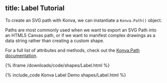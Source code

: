 title: Label Tutorial
---

To create an SVG path with Konva, we can instantiate a `Konva.Path()` object.

Paths are most commonly used when we want to export an SVG Path into an HTML5 Canvas path, or if we want to manifest complex drawings as a data string rather than creating a custom shape.

For a full list of attributes and methods, check out the [Konva.Path documentation](http://konva.github.io/api/Konva.Path.html).

{% iframe /downloads/code/shapes/Label.html %}

{% include_code Konva Label Demo shapes/Label.html %}